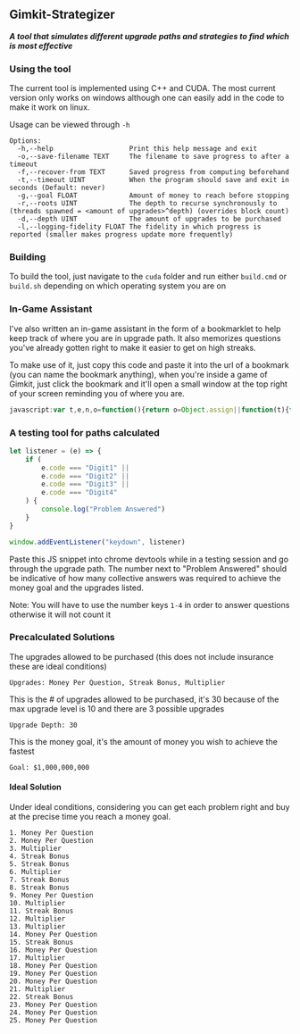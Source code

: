 ## Gimkit-Strategizer

***A tool that simulates different upgrade paths and strategies to find which is most effective***

### Using the tool

The current tool is implemented using C++ and CUDA. The most current version only works on windows although one can easily add in the code to make it work on linux.

Usage can be viewed through `-h`

```text
Options:
  -h,--help                   Print this help message and exit
  -o,--save-filename TEXT     The filename to save progress to after a timeout
  -f,--recover-from TEXT      Saved progress from computing beforehand
  -t,--timeout UINT           When the program should save and exit in seconds (Default: never)
  -g,--goal FLOAT             Amount of money to reach before stopping
  -r,--roots UINT             The depth to recurse synchronously to (threads spawned = <amount of upgrades>^depth) (overrides block count)
  -d,--depth UINT             The amount of upgrades to be purchased
  -l,--logging-fidelity FLOAT The fidelity in which progress is reported (smaller makes progress update more frequently)
```

### Building

To build the tool, just navigate to the `cuda` folder and run either `build.cmd` or `build.sh` depending on which operating system you are on

### In-Game Assistant

I've also written an in-game assistant in the form of a bookmarklet to help keep track of where you are in upgrade path. It also memorizes questions you've already gotten right to make it easier to get on high streaks.

To make use of it, just copy this code and paste it into the url of a bookmark (you can name the bookmark anything), when you're inside a game of Gimkit, just click the bookmark and it'll open a small window at the top right of your screen reminding you of where you are.

```javascript
javascript:var t,e,n,o=function(){return o=Object.assign||function(t){for(var e,n=1,o=arguments.length;n<o;n++)for(var i in e=arguments[n])Object.prototype.hasOwnProperty.call(e,i)&&(t[i]=e[i]);return t},o.apply(this,arguments)};function i(t,e,n){if(n||2===arguments.length)for(var o,i=0,s=e.length;i<s;i++)!o&&i in e||(o||(o=Array.prototype.slice.call(e,0,i)),o[i]=e[i]);return t.concat(o||Array.prototype.slice.call(e))}!function(t){t[t.moneyPerQuestion=0]="moneyPerQuestion",t[t.streakBonus=1]="streakBonus",t[t.multiplier=2]="multiplier",t[t.insurance=3]="insurance"}(n||(n={}));var s={"Money Per Question":n.moneyPerQuestion,"Streak Bonus":n.streakBonus,Multiplier:n.multiplier,"Amount Covered":n.insurance},r=((t={})[n.moneyPerQuestion]="Money Per Question",t[n.streakBonus]="Streak Bonus",t[n.multiplier]="Multiplier",t[n.insurance]="Amount Covered",t),a=((e={})[n.moneyPerQuestion]=[{value:1,cost:0},{value:5,cost:10},{value:50,cost:100},{value:100,cost:1e3},{value:500,cost:1e4},{value:2e3,cost:75e3},{value:5e3,cost:3e5},{value:1e4,cost:1e6},{value:25e4,cost:1e7},{value:1e6,cost:1e8}],e[n.streakBonus]=[{value:1,cost:0},{value:3,cost:20},{value:10,cost:200},{value:50,cost:2e3},{value:250,cost:2e4},{value:1200,cost:2e5},{value:6500,cost:2e6},{value:35e3,cost:2e7},{value:175e3,cost:2e8},{value:1e6,cost:2e9}],e[n.multiplier]=[{value:1,cost:0},{value:1.5,cost:50},{value:2,cost:300},{value:3,cost:2e3},{value:5,cost:12e3},{value:8,cost:85e3},{value:12,cost:7e5},{value:18,cost:65e5},{value:30,cost:65e6},{value:100,cost:1e9}],e[n.insurance]=[{value:0,cost:0},{value:10,cost:10},{value:25,cost:250},{value:40,cost:1e3},{value:50,cost:25e3},{value:70,cost:1e5},{value:80,cost:1e6},{value:90,cost:5e6},{value:95,cost:25e6},{value:99,cost:5e8}],e),u=[n.moneyPerQuestion,n.moneyPerQuestion,n.multiplier,n.streakBonus,n.streakBonus,n.multiplier,n.streakBonus,n.streakBonus,n.moneyPerQuestion,n.multiplier,n.streakBonus,n.multiplier,n.multiplier,n.moneyPerQuestion,n.streakBonus,n.moneyPerQuestion,n.multiplier,n.moneyPerQuestion,n.moneyPerQuestion,n.moneyPerQuestion,n.multiplier,n.streakBonus,n.moneyPerQuestion,n.moneyPerQuestion,n.moneyPerQuestion],c=function(){function t(){var t,e=this;this.isReady=function(t){return t>=e.nextup().money},this.isMax=function(t){return e.stats[t]+1>=10},this.currentPath=i([],u,!0),this.stats=((t={})[n.moneyPerQuestion]=0,t[n.streakBonus]=0,t[n.multiplier]=0,t[n.insurance]=0,t)}return t.prototype.upgrade=function(){this.stats[this.currentPath[0]]++,this.currentPath.shift()},t.prototype.nextup=function(){var t=this.currentPath[0];return void 0===t||this.isMax(t)?{upgrade:-1,money:-1}:{upgrade:t,money:a[t][this.stats[t]+1].cost}},t}(),l=function(){this.map=new Map};function p(t,e){return document.evaluate(t,null!=e?e:document,null,XPathResult.FIRST_ORDERED_NODE_TYPE).singleNodeValue}function d(t,e){t.hasAttribute("listening")||(t.addEventListener("click",e),t.setAttribute("listening",""))}var h=function(){function t(){this.triggers=[]}return t.prototype.addTrigger=function(t,e){var n=function(n){t.includes(n.code)&&e(n)};document.body.addEventListener("keydown",n),this.triggers.push(n)},t.prototype.close=function(){for(var t=0,e=this.triggers;t<e.length;t++){var n=e[t];document.body.removeEventListener("keydown",n)}},t}(),v=function(t){return p(".//*[text()]",t).textContent},y=function(){function t(t){var e=this;this.targets=t,this.observer=new MutationObserver((function(){return e.onUpdate()})),this.observer.observe(document.body,{subtree:!0,childList:!0,characterData:!0})}return t.prototype.onUpdate=function(){for(var t=function(t){var e=function(n){t.screen.element()?t.callback(t.screen):t.retryDelay&&n<1&&setTimeout((function(){return e(n+1)}),t.retryDelay)};e(0)},e=0,n=this.targets;e<n.length;e++){t(n[e])}},t}(),f=function(){function t(){this.element=function(){return p('//div[contains(text(), "$") and contains(@style, "font-weight: 900")]')}}return t.prototype.money=function(){var t,e=this.element(),n=null===(t=null==e?void 0:e.textContent)||void 0===t?void 0:t.replace(/[\$,\,]/g,"");return parseInt(n)},t}(),m=function(){function t(t){var e=this;this.root="//div[contains(@style, 'opacity: 1') and contains(@style, 'translateY')]",this.question=function(){return v(p("".concat(e.root,"/div[1]")))},this.choice=function(t){return p("".concat(e.root,"/div[2]/div[").concat(t+1,"]"))},this.choiceText=function(t){return function(t){for(var e=[],n=document.evaluate(t,document,null,XPathResult.ORDERED_NODE_SNAPSHOT_TYPE),o=0;o<n.snapshotLength;o++)e.push(n.snapshotItem(o));return e}("".concat(e.root,"/div[2]/div[.//span[text()='").concat(t,"']]"))},this.input=function(){return p("".concat(e.root,"/div[2]//input"))},this.inputSubmit=function(){return p("".concat(e.root,"/div[2]//div[text()='Submit']"))},this.store=t}return t.prototype.setup=function(){if(null!==this.element()){var t=this.question();null!==this.input()?this._setupInput(t):this._setupMultiChoice(t)}},t.prototype._setupInput=function(t){var e=this,n=this.input(),o=this.inputSubmit();void 0!==this.store.map.get(t)&&function(t,e){Object.getOwnPropertyDescriptor(window.HTMLInputElement.prototype,"value").set.call(t,e),t.dispatchEvent(new InputEvent("input",{bubbles:!0}))}(n,this.store.map.get(t));var i=function(){e.store.pending={question:t,answer:n.value},s.close()},s=new h;s.addTrigger(["Enter"],i),d(o,i)},t.prototype._setupMultiChoice=function(t){var e=this;if(void 0!==this.store.map.get(t))for(var n=0,o=this.choiceText(this.store.map.get(t));n<o.length;n++){var i=o[n];i&&(i.style.border="5px solid white")}for(var s=new h,r=function(n){var o=a.choice(n);if(null!==o){var i=v(o),r={question:t,answer:i};s.addTrigger(["Digit".concat(n+1)],(function(){return e.store.pending=r})),d(o,(function(){return e.store.pending=r}))}},a=this,u=0;u<4;u++)r(u)},t.prototype.element=function(){return p(this.root)},t}(),g=function(){var t=this;this.verify=function(){return v(t.element()).includes("+")},this.element=function(){return p("//div[contains(@class, 'animated tada')]")}},b=function(){function t(t,e){var n=this;this.buttonRoot='//div[contains(@style, "white-space: nowrap")]',this.element=function(){return p("".concat(n.buttonRoot,'//div[text()="').concat(n.displayName,'"]'))},this.displayName=t,this.state=e}return t.prototype.level=function(){var t,e=null===(t=p('(//div[contains(@style, "color: gray")]/../div[2])[last()]'))||void 0===t?void 0:t.textContent;if(e)return parseInt(e.replace(/^\D+/g,""))-1},t.prototype.attachUpgradeTrigger=function(t){var e,n,o,i,r=this,u=s[this.displayName],c=this.level();if(void 0!==c&&c>this.state.stats[u]&&(console.info("Update level ".concat(this.state.stats[u]," -> ").concat(c)),this.state.stats[u]=c,t()),!this.state.isMax(u)){var l=null===(i=null===(o=null===(n=null===(e=p("".concat(this.buttonRoot,'//div[contains(text(), "$').concat(a[u][this.state.stats[u]+1].cost.toLocaleString("en-US"),'")]')))||void 0===e?void 0:e.parentElement)||void 0===n?void 0:n.parentElement)||void 0===o?void 0:o.parentElement)||void 0===i?void 0:i.parentElement;l&&(l.hasAttribute("disabled")||d(l,(function(){r.state.upgrade(),t()})))}},t}(),x=function(t,e){var n=this;this.fetchMoney=function(){return n._moneyIndicator.money()},this.state=t,this.eventHooks=e,this.store=new l,this._moneyIndicator=new f,this._questionScreen=new m(this.store),this._verifyScreen=new g,this.monitor=new y(i([{screen:this._moneyIndicator,callback:function(){return n.eventHooks.onMoney(n._moneyIndicator.money())}},{screen:this._questionScreen,retryDelay:200,callback:function(){n._questionScreen.setup()}},{screen:this._verifyScreen,callback:function(){n._verifyScreen.verify()&&n.store.pending&&(n.store.map.set(n.store.pending.question,n.store.pending.answer),n.store.pending=void 0)}}],Object.keys(s).map((function(e){return{screen:new b(e,t),callback:function(t){t.attachUpgradeTrigger((function(){return n.eventHooks.onUpgrade(s[e])}))}}})),!0)),this._questionScreen.setup()},k={top:"5%",right:"5%",position:"fixed",zIndex:9999,backdropFilter:"blur(4px)",border:"2px solid #8f8f8f",borderRadius:"5px",padding:"10px",backgroundColor:"#00000050"},w={fontWeight:"bold",marginLeft:"5px"},D={color:"white",fontSize:"18px"},P={backgroundColor:"transparent",border:"1px solid white",cursor:"pointer",borderRadius:"5px"},E=function(){function t(t){var e=this;this.hooks=t,this.root=document.createElement("div"),Object.assign(this.root.style,k),document.children[0].append(this.root);var n=document.createElement("div");n.style.display="flex",n.style.justifyContent="space-between";var i=document.createElement("div");i.style.display="flex",this.title=document.createElement("div"),this.title.textContent="Next up",this.readyDisplay=document.createElement("div"),Object.assign(this.readyDisplay.style,o(o({},D),w)),i.append(this.title,this.readyDisplay);var s=document.createElement("button");s.textContent="Skip",Object.assign(s.style,o(o({},P),D)),s.onclick=function(){return e.hooks.onSkip()},n.append(i,s),this.moneyDisplay=document.createElement("div"),this.targetDisplay=document.createElement("div"),Object.assign(this.title.style,D),Object.assign(this.moneyDisplay.style,D),Object.assign(this.targetDisplay.style,D),this.root.append(n,this.targetDisplay,this.moneyDisplay)}return t.prototype.updateReadiness=function(t){this.readyDisplay.innerHTML=t?"&#10003;":"&#10007;",this.readyDisplay.style.color=t?"#97ff90":"#ff5a5a"},t.prototype.updateGoal=function(t){if(t.money<0&&t.upgrade<0)return this.updateReadiness(!0),this.moneyDisplay.textContent="Money - DONE",void(this.targetDisplay.textContent="Upgrade - DONE");this.moneyDisplay.textContent="Money - ".concat(t.money.toLocaleString()),this.targetDisplay.textContent="Upgrade - ".concat(r[t.upgrade])},t}(),S=new c,R=new E({onSkip:function(){S.upgrade(),R.updateReadiness(S.isReady(_.fetchMoney())),R.updateGoal(S.nextup())}}),_=new x(S,{onMoney:function(t){return R.updateReadiness(S.isReady(t))},onUpgrade:function(){return R.updateGoal(S.nextup())}});R.updateReadiness(S.isReady(_.fetchMoney())),R.updateGoal(S.nextup());
```

### A testing tool for paths calculated

```javascript
let listener = (e) => {
    if (
        e.code === "Digit1" ||
        e.code === "Digit2" ||
        e.code === "Digit3" ||
        e.code === "Digit4"
    ) {
        console.log("Problem Answered")
    }
}

window.addEventListener("keydown", listener)
```

Paste this JS snippet into chrome devtools while in a testing session and go through the upgrade path. The number next to "Problem Answered" should be indicative of how many collective answers was required to achieve the money goal and the upgrades listed.

Note: You will have to use the number keys `1-4` in order to answer questions otherwise it will not count it

### Precalculated Solutions

The upgrades allowed to be purchased (this does not include insurance these are ideal conditions)

`Upgrades: Money Per Question, Streak Bonus, Multiplier`

This is the # of upgrades allowed to be purchased, it's 30 because of the max upgrade level is 10 and there are 3 possible upgrades

`Upgrade Depth: 30`

This is the money goal, it's the amount of money you wish to achieve the fastest

`Goal: $1,000,000,000`

#### Ideal Solution

Under ideal conditions, considering you can get each problem right and buy at the precise time you reach a money goal.

```text
1. Money Per Question
2. Money Per Question
3. Multiplier
4. Streak Bonus
5. Streak Bonus
6. Multiplier
7. Streak Bonus
8. Streak Bonus
9. Money Per Question
10. Multiplier
11. Streak Bonus
12. Multiplier
13. Multiplier
14. Money Per Question
15. Streak Bonus
16. Money Per Question
17. Multiplier
18. Money Per Question
19. Money Per Question
20. Money Per Question
21. Multiplier
22. Streak Bonus
23. Money Per Question
24. Money Per Question
25. Money Per Question
```

